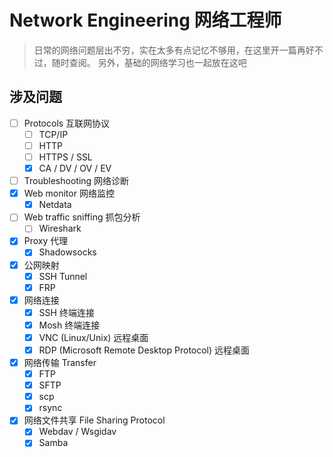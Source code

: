 # Network Engineering 网络工程师
> 日常的网络问题层出不穷，实在太多有点记忆不够用，在这里开一篇再好不过，随时查阅。
另外，基础的网络学习也一起放在这吧

## 涉及问题
- [ ] Protocols 互联网协议
    - [ ] TCP/IP
    - [ ] HTTP
    - [ ] HTTPS / SSL 
    - [x] CA / DV / OV / EV
- [ ] Troubleshooting 网络诊断
- [x] Web monitor 网络监控
    - [x] Netdata
- [ ] Web traffic sniffing 抓包分析
    - [ ] Wireshark
- [x] Proxy 代理
    - [x] Shadowsocks
- [x] 公网映射
    - [x] SSH Tunnel
    - [x] FRP
- [x] 网络连接
    - [x] SSH 终端连接
    - [x] Mosh 终端连接
    - [x] VNC (Linux/Unix) 远程桌面
    - [x] RDP (Microsoft Remote Desktop Protocol) 远程桌面
- [x] 网络传输 Transfer
    - [x] FTP
    - [x] SFTP
    - [x] scp
    - [x] rsync
- [x] 网络文件共享 File Sharing Protocol
    - [x] Webdav / Wsgidav
    - [x] Samba 
